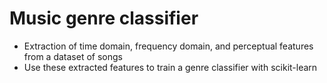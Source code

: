 # Music genre classifier

- Extraction of time domain, frequency domain, and perceptual features from a dataset of songs
- Use these extracted features to train a genre classifier with scikit-learn
